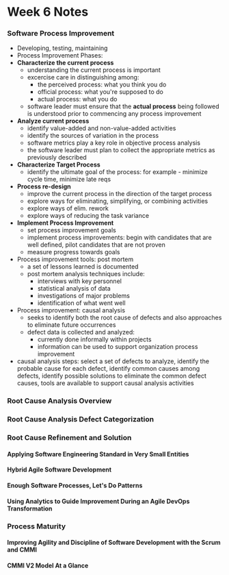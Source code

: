 # Week 6 Notes

### Software Process Improvement
* Developing, testing, maintaining
* Process Improvement Phases:
* **Characterize the current process**
    * understanding the current process is important
    * excercise care in distinguishing among: 
      * the perceived process: what you think you do
      * official process: what you're supposed to do
      * actual process: what you do
    * software leader must ensure that the **actual process** being followed is understood prior to commencing any process improvement
* **Analyze current process**
  * identify value-added and non-value-added activities
  * identify the sources of variation in the process
  * software metrics play a key role in objective process analysis
  * the software leader must plan to collect the appropriate metrics as previously described
* **Characterize Target Process**
  * identify the ultimate goal of the process: for example - minimize cycle time, minimize late reqs
* **Process re-design**
  * improve the current process in the direction of the target process
  * explore ways for eliminating, simplifying, or combining activities
  * explore ways of elim. rework
  * explore ways of reducing the task variance
* **Implement Process Improvement**
  * set process improvement goals
  * implement process improvements: begin with candidates that are well defined, pilot candidates that are not proven
  * measure progress towards goals
* Process improvement tools: post mortem
  * a set of lessons learned is documented
  * post mortem analysis techniques include:
    * interviews with key personnel
    * statistical analysis of data
    * investigations of major problems
    * identification of what went well
* Process improvement: causal analysis
  * seeks to identify both the root cause of defects and also approaches to eliminate future occurrences
  * defect data is collected and analyzed:
    * currently done informally within projects
    * information can be used to support organization process improvement
* causal analysis steps: select a set of defects to analyze, identify the probable cause for each defect, identify common causes among defects, identify possible solutions to eliminate the common defect causes, tools are available to support causal analysis activities

### Root Cause Analysis Overview

### Root Cause Analysis Defect Categorization

### Root Cause Refinement and Solution

#### Applying Software Engineering Standard in Very Small Entities
 
#### Hybrid Agile Software Development

#### Enough Software Processes, Let's Do Patterns

#### Using Analytics to Guide Improvement During an Agile DevOps Transformation

### Process Maturity

#### Improving Agility and Discipline of Software Development with the Scrum and CMMI

#### CMMI V2 Model At a Glance

